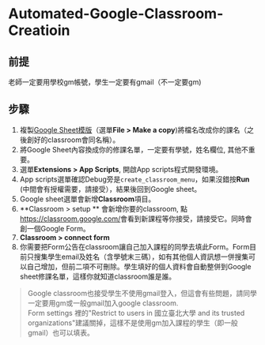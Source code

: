# Automated-Google-Classroom-Creatioin

## 前提 

老師一定要用學校gm帳號，學生一定要有gmail（不一定要gm)

## 步驟

1. 複製[Google Sheet模版](https://docs.google.com/spreadsheets/d/1aTn_dN7Y2HqE286ceAFvXkXkj2NHJwrrLTOu63Vkx-U/edit?usp=sharing)（選單**File > Make a copy**)將檔名改成你的課名（之後創好的classroom會同名稱）。
2. 將Google Sheet內容換成你的修課名單，一定要有學號，姓名欄位, 其他不重要。  
3. 選單**Extensions > App Scripts**, 開啟App scripts程式開發環境。
4. App scripts選單確認Debug旁是`create_classroom_menu`，如果沒錯按**Run** (中間會有授權需要，請接受），結果後回到Google sheet。
5. Google sheet選單會新增**Classroom**項目。
6. **Classroom > setup ** 會新增你要的classroom, 點<https://classroom.google.com/>會看到新課程等你接受，請接受它。同時會創一個Google Form。
7. **Classroom > connect form** 
8. 你需要把Form公告在classroom讓自己加入課程的同學去填此Form。Form目前只搜集學生email及姓名（含學號末三碼），如有其他個人資訊想一併搜集可以自己增加，但前二項不可刪除。學生填好的個人資料會自動整併到Google sheet修課名單，這樣你就知道classroom誰是誰。

> Google classroom也接受學生不使用gmail登入，但這會有些問題，請同學一定要用gm或一般gmail加入google classroom.  
> Form settings 裡的"Restrict to users in 國立臺北大學 and its trusted organizations"建議關掉，這樣不是使用gm加入課程的學生（即一般gmail）也可以填表。
